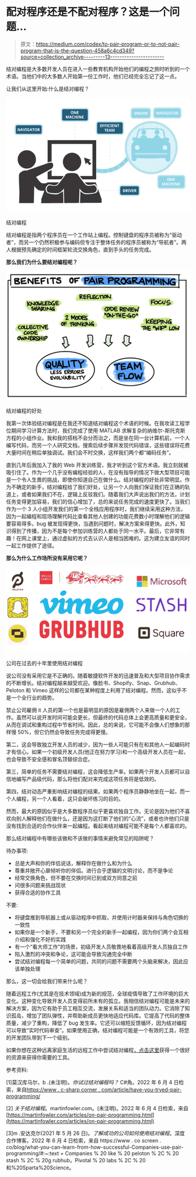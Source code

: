 # 配对程序还是不配对程序？这是一个问题…

> 原文：<https://medium.com/codex/to-pair-program-or-to-not-pair-program-that-is-the-question-458a6c4cd349?source=collection_archive---------13----------------------->

结对编程是大多数开发人员在进入一些教育机构开始他们的编程之旅时听到的一个术语。当他们中的大多数人开始第一份工作时，他们已经完全忘记了这一点。

让我们从这里开始:什么是结对编程？

![](img/a3432d0e6871fd42f50b676d08271dd3.png)

结对编程

结对编程是指两个程序员在一个工作站上编程。控制键盘的程序员被称为“驱动者”，而另一个仍然积极参与编码但专注于整体任务的程序员被称为“导航者”。两人根据预先确定的时间框架轮流交换角色，直到手头的任务完成。

**那么我们为什么要结对编程呢？**

![](img/2c90d57b369d89fb63ea9e304e2f8269.png)

结对编程的好处

我第一次体验结对编程是在我还不知道结对编程这个术语的时候。在我攻读工程学位期间学习计算方法时，我们完成了使用 MATLAB 求解复杂的纳维尔-斯托克斯方程的小组作业。我和我的搭档不会分而治之，而是坐在同一台计算机前，一个人编写代码，而另一个人研究文档，搜索后续步骤并发现代码错误，这些错误将花费大量时间在稍后单独调试。我们会不时交换，这样我们两个都“编码任务”。

直到几年后我加入了我的 Web 开发训练营，我才听到这个官方术语。我立刻就被吸引住了。作为一个几乎没有编程经验的人，在没有指导的情况下做大型项目可能是一个令人生畏的挑战，即使你知道自己在做什么。结对编程的好处非常明显。作为不确定的新手，结对编程给了我们好处，让另一个人向我们保证我们在正确的轨道上，或者如果我们不在，逻辑上反驳我们。随着我们大声说出我们的方法，计划任务变得更加容易，我们的信心增加了，总的来说任务完成的速度更快了。当我们作为一个 3 人小组开发我们的第一个全栈应用程序时，我们继续采用这种方法，因为一起编程和现场理解代码比查看其他人创建的功能花费数小时理解他们的逻辑要容易得多。bug 被发现得更快，当遇到问题时，解决方案来得更快。此外，知识得到了传播，因为不是每个参加训练营的人都处于同一水平。最后，它非常有趣！在网上课堂上，通过虚拟的方式去认识人是相当困难的。这为建立友谊的同时一起工作提供了途径。

**那么为什么工作场所没有采用它呢？**

![](img/d33ac9299febeac566acd8ad8d07e2c2.png)

公司在过去的十年里使用结对编程

说公司没有采用它是不正确的。随着敏捷软件开发的迅速普及和大型项目协作需求的不断增长。结对编程越来越受欢迎。像脸书、Shopify、Snap、Grubhub、Peloton 和 Vimeo 这样的公司都在某种程度上利用了结对编程。然而，这似乎不是一个全行业的趋势。

禁止公司雇佣 it 人员的第一个也是最明显的原因是雇佣两个人来做一个人的工作。虽然可以说开发时间可能会更长，但最终的代码总体上会更高质量和更安全，从而在调试和重构过程中节省时间。因此，总的来说，它可能不会像人们想象的那样慢 50%，但它仍然会导致任务完成得更慢。

第二，这会导致独立开发人员的减少，因为一些人可能只有在和其他人一起编码时才有信心。如果一个初级开发人员(他正在努力学习)和一个高级开发人员在一起，也会导致不安全感和冒名顶替综合症。

第三，简单的任务不需要结对编程，这会降低生产率。如果两个开发人员都可以自信地编写产品级代码，那么将他们配对来完成这项任务将是低效的。

第四，结对动态严重影响结对编程的结果。如果两个程序员静静地坐在一起，而一个人编程，另一个人看着，这只会破坏练习的目的。

然而，最大的原因似乎是大多数程序员似乎更喜欢独自工作。无论是因为他们不喜欢向别人解释他们在做什么，还是因为这打断了他们的“心流”，或者也许他们只是没有找到合适的合作伙伴来一起编程。看起来结对编程可能不是每个人都喜欢的。

那么结对编程中有哪些该做和不该做的事情来避免常见的陷阱呢？

待办事项:

*   总是大声和你的伴侣说话，解释你在做什么和为什么
*   尊重并敞开心扉倾听你的伴侣。进行合乎逻辑的文明讨论，而不是争论
*   经常交换角色，但不要在交换时间已到或双方同意之前
*   问很多问题来挑战现状
*   获得合适的协作工具

不要:

*   将键盘推到导航器上或从驱动程序中抓取，并使用计时器来保持与角色切换的一致性
*   如果你是一个新手，不要和另一个完全的新手一起编程，因为你们两个会互相介绍和强化不好的实践
*   有一个“看大师工作”的场景，初级开发人员敬畏地看着高级开发人员独自工作
*   陷入激烈的冲突和争论，这可能会导致沟通完全中断
*   尝试结对编程每一个简单的问题，共同的问题不需要两个头脑来解决，因此应该单独处理

那么，这一切会给我们带来什么呢？

随着远程工作(尤其是在技术领域)成为新的规范，全球疫情导致了工作环境的巨大变化。这种变化导致开发人员变得前所未有的孤立。我相信结对编程可能是未来的解决方案，因为它有助于员工相互交流，发展关系和适当的团队动力。它消除了知识孤岛，增加了团队弹性，并帮助新成员更快地适应代码库。它提高了代码的整体质量，减少了重构，降低了 bug 发生率。它还可以缩短反馈循环，因为结对编程可以导致“实时代码审查”。如果使用正确，结对编程可能是一个有效的工具，将您的开发团队带到下一个级别。

如果你想在这种远离家庭生活的远程工作中尝试结对编程[，点击这里](https://github.com/kkemple/awesome-pair-programming)获得一个很好的资源来获得你需要的工具。

参考资料:

[1]莫汉库马尔，b .(未注明)。*你试过结对编程吗？* C#角。2022 年 6 月 4 日检索，来自[https://www . c-sharp corner . com/article/have-you-tryed-pair-programming/](https://www.c-sharpcorner.com/article/have-you-tried-pair-programming/)

[2] *关于结对编程*。martinfowler.com。(未注明)。2022 年 6 月 4 日检索，来自[https://martinfowler.com/articles/on-pair-programming.html](https://martinfowler.com/articles/on-pair-programming.html)

[3]m .安达克尔(2021 年 5 月 26 日)。*了解成功的公司如何使用结对编程*。深度合作博客。2022 年 6 月 4 日检索，来自 https://www . co screen . co/blog/what-you-can-learn-from-how-successful-Companies-use-pair-programming/#:~:text = Companies % 20 like % 20 peloton % 2C % 20 stash % 2C % 20g rubhub，Pivotal % 20 labs % 2C % 20 和%20Sparta%20Science。